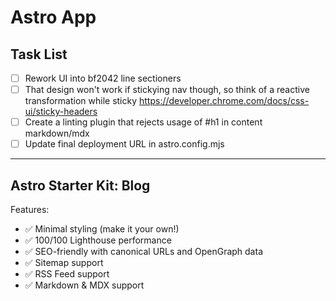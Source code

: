 # Astro App

## Task List

- [ ] Rework UI into bf2042 line sectioners
- [ ] That design won't work if stickying nav though, so think of a reactive transformation while sticky https://developer.chrome.com/docs/css-ui/sticky-headers
- [ ] Create a linting plugin that rejects usage of #h1 in content markdown/mdx
- [ ] Update final deployment URL in astro.config.mjs

---

## Astro Starter Kit: Blog

Features:

- ✅ Minimal styling (make it your own!)
- ✅ 100/100 Lighthouse performance
- ✅ SEO-friendly with canonical URLs and OpenGraph data
- ✅ Sitemap support
- ✅ RSS Feed support
- ✅ Markdown & MDX support
